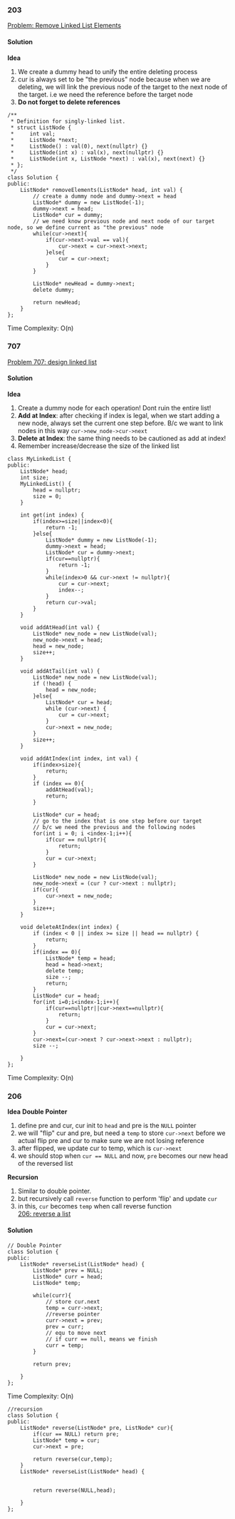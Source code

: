 ### 203
[Problem: Remove Linked List Elements](https://leetcode.com/problems/remove-linked-list-elements/)
#### Solution
**Idea** 
1. We create a dummy head to unify the entire deleting process
2. cur is always set to be "the previous" node because when we are deleting, we will link the previous node of the target to the next node of the target. i.e we need the reference before the target node
3. **Do not forget to delete references**
``` ccp
/**
 * Definition for singly-linked list.
 * struct ListNode {
 *     int val;
 *     ListNode *next;
 *     ListNode() : val(0), next(nullptr) {}
 *     ListNode(int x) : val(x), next(nullptr) {}
 *     ListNode(int x, ListNode *next) : val(x), next(next) {}
 * };
 */
class Solution {
public:
    ListNode* removeElements(ListNode* head, int val) {
        // create a dummy node and dummy->next = head
        ListNode* dummy = new ListNode(-1);
        dummy->next = head;
        ListNode* cur = dummy;
        // we need know previous node and next node of our target node, so we define current as "the previous" node
        while(cur->next){
            if(cur->next->val == val){
                cur->next = cur->next->next;
            }else{
                cur = cur->next;
            }
        }

        ListNode* newHead = dummy->next;
        delete dummy;

        return newHead;
    }
};
```
Time Complexity: O(n)
### 707
[Problem 707: design linked list](https://leetcode.com/problems/design-linked-list/)
#### Solution
**Idea**
1. Create a dummy node for each operation! Dont ruin the entire list!
2. **Add at Index**: after checking if index is legal, when we start adding a new node, always set the current one step before. B/c we want to link nodes in this way `cur->new_node->cur->next`
3. **Delete at Index**: the same thing needs to be cautioned as add at index!
4. Remember increase/decrease the size of the linked list
``` ccp
class MyLinkedList {
public:
    ListNode* head;
    int size;
    MyLinkedList() {
        head = nullptr;
        size = 0;
    }
    
    int get(int index) {
        if(index>=size||index<0){
            return -1;
        }else{
            ListNode* dummy = new ListNode(-1);
            dummy->next = head;
            ListNode* cur = dummy->next;
            if(cur==nullptr){
                return -1;
            }
            while(index>0 && cur->next != nullptr){
                cur = cur->next;
                index--;
            }
            return cur->val;
        }
    }
    
    void addAtHead(int val) {
        ListNode* new_node = new ListNode(val);
        new_node->next = head;
        head = new_node;
        size++;    
    }
    
    void addAtTail(int val) {
        ListNode* new_node = new ListNode(val);
        if (!head) {
            head = new_node;
        }else{
            ListNode* cur = head;
            while (cur->next) {
                cur = cur->next;
            }
            cur->next = new_node;
        }
        size++;
    }
    
    void addAtIndex(int index, int val) {
        if(index>size){
            return;
        }
        if (index == 0){
            addAtHead(val);
            return;
        }

        ListNode* cur = head;
        // go to the index that is one step before our target
        // b/c we need the previous and the following nodes
        for(int i = 0; i <index-1;i++){
            if(cur == nullptr){
                return;
            }
            cur = cur->next;
        }

        ListNode* new_node = new ListNode(val);
        new_node->next = (cur ? cur->next : nullptr);
        if(cur){
            cur->next = new_node;
        }
        size++;
    }
    
    void deleteAtIndex(int index) {
        if (index < 0 || index >= size || head == nullptr) {
            return;
        }
        if(index == 0){
            ListNode* temp = head;
            head = head->next;
            delete temp;
            size --;
            return;
        }
        ListNode* cur = head;
        for(int i=0;i<index-1;i++){
            if(cur==nullptr||cur->next==nullptr){
                return;
            }
            cur = cur->next;
        }
        cur->next=(cur->next ? cur->next->next : nullptr);
        size --;

    }
};
```
Time Complexity: O(n)
### 206
**Idea**
__Double Pointer__
1. define pre and cur, cur init to `head` and pre is the `NULL` pointer
2. we will "flip" cur and pre, but need a `temp` to store `cur->next` before we actual flip pre and cur to make sure we are not losing reference
3. after flipped, we update cur to temp, which is `cur->next`
4. we should stop when `cur == NULL` and now, `pre` becomes our new head of the reversed list

__Recursion__
1. Similar to double pointer.
2. but recursively call `reverse` function to perform 'flip' and update `cur`
3. in this, `cur` becomes `temp` when call reverse function \
[206: reverse a list](https://leetcode.com/problems/reverse-linked-list/description/)
#### Solution
``` ccp
// Double Pointer
class Solution {
public:
    ListNode* reverseList(ListNode* head) {
        ListNode* prev = NULL; 
        ListNode* curr = head;
        ListNode* temp;

        while(curr){
            // store cur.next
            temp = curr->next;
            //reverse pointer
            curr->next = prev;
            prev = curr;
            // equ to move next
            // if curr == null, means we finish
            curr = temp;
        }
        
        return prev;

    }
};
```

Time Complexity: O(n)

``` ccp
//recursion
class Solution {
public:
    ListNode* reverse(ListNode* pre, ListNode* cur){
        if(cur == NULL) return pre;
        ListNode* temp = cur;
        cur->next = pre;

        return reverse(cur,temp);
    }
    ListNode* reverseList(ListNode* head) {
        

        return reverse(NULL,head);

    }
};
```
